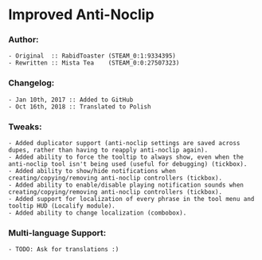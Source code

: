 # Improved Anti-Noclip

### Author:
	- Original  :: RabidToaster (STEAM_0:1:9334395)
	- Rewritten :: Mista Tea    (STEAM_0:0:27507323)
	
### Changelog:
	- Jan 10th, 2017 :: Added to GitHub
	- Oct 16th, 2018 :: Translated to Polish
	
### Tweaks:
	- Added duplicator support (anti-noclip settings are saved across dupes, rather than having to reapply anti-noclip again).
	- Added ability to force the tooltip to always show, even when the anti-noclip tool isn't being used (useful for debugging) (tickbox).
	- Added ability to show/hide notifications when creating/copying/removing anti-noclip controllers (tickbox).
	- Added ability to enable/disable playing notification sounds when creating/copying/removing anti-noclip controllers (tickbox).
	- Added support for localization of every phrase in the tool menu and tooltip HUD (Localify module).
	- Added ability to change localization (combobox).
	
### Multi-language Support:
	- TODO: Ask for translations :)
